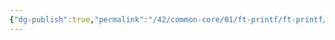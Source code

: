 ```yaml
---
{"dg-publish":true,"permalink":"/42/common-core/01/ft-printf/ft-printf/","tags":["42madrid","c","common-core","milestone1"]}
---
```



